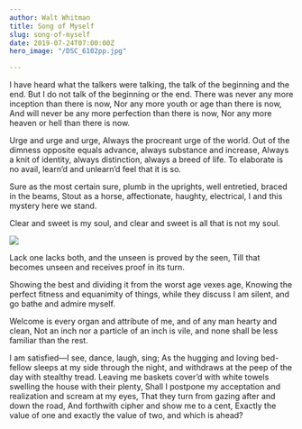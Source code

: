 ```yaml
---
author: Walt Whitman
title: Song of Myself
slug: song-of-myself
date: 2019-07-24T07:00:00Z
hero_image: "/DSC_6102pp.jpg"

---
```

I have heard what the talkers were talking, the talk of the
 beginning and the end. But I do not talk of the beginning or the end. There was never any more inception than there is now, Nor any more youth or age than there is now, And will never be any more perfection than there is now, Nor any more heaven or hell than there is now.

Urge and urge and urge, Always the procreant urge of the world.
 Out of the dimness opposite equals advance, always substance and
 increase, Always a knit of identity, always distinction, always a breed of life. To elaborate is no avail, learn’d and unlearn’d feel that it is
 so.

Sure as the most certain sure, plumb in the uprights, well entretied, braced in the beams, Stout as a horse, affectionate, haughty, electrical, I and this mystery here we stand.

Clear and sweet is my soul, and clear and sweet is all that is not my soul.

![](/igor-son-FV_PxCqgtwc-unsplash.jpg)

Lack one lacks both, and the unseen is proved by the seen,
 Till that becomes unseen and receives proof in its turn.

Showing the best and dividing it from the worst age vexes age,
 Knowing the perfect fitness and equanimity of things, while they discuss I am silent, and go bathe and admire myself.

Welcome is every organ and attribute of me, and of any man hearty and clean, Not an inch nor a particle of an inch is vile, and none shall be less familiar than the rest.

I am satisfied—I see, dance, laugh, sing; As the hugging and loving bed-fellow sleeps at my side through the night, and withdraws at the peep of the day with stealthy tread. Leaving me baskets cover’d with white towels swelling the house with their plenty, Shall I postpone my acceptation and realization and scream at my eyes, That they turn from gazing after and down the road, And forthwith cipher and show me to a cent, Exactly the value of one and exactly the value of two, and which is ahead?
